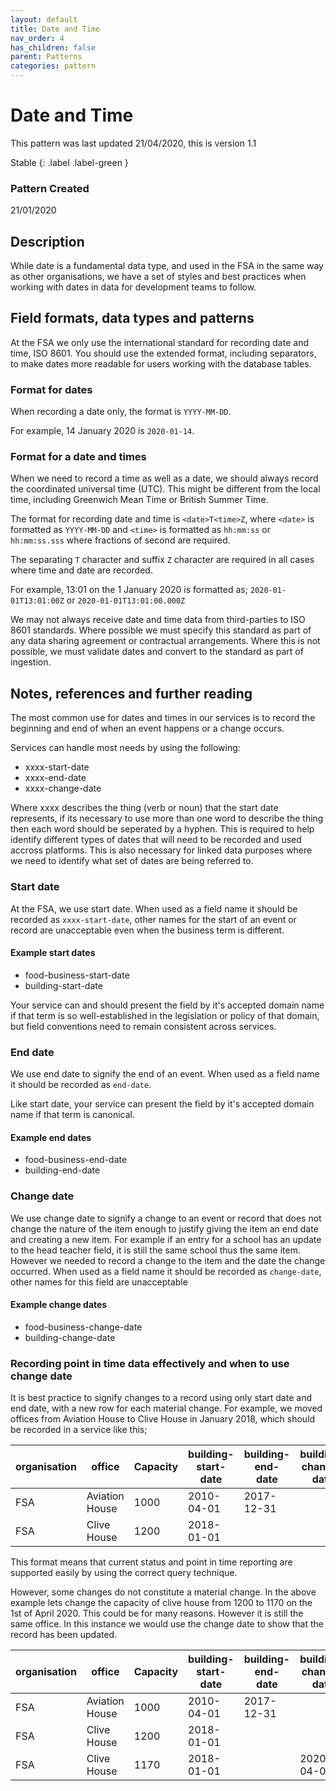 ```yaml
---
layout: default
title: Date and Time
nav_order: 4
has_children: false
parent: Patterns
categories: pattern
---
```


# Date and Time

This pattern was last updated 21/04/2020, this is version 1.1

Stable
{: .label .label-green }

### Pattern Created
21/01/2020

## Description

While date is a fundamental data type, and used in the FSA in the same way as other organisations, we have a set of styles and best practices when working with dates in data for development teams to follow.

## Field formats, data types and patterns

At the FSA we only use the international standard for recording date and time, ISO 8601. You should use the extended format, including separators, to make dates more readable for users working with the database tables.

### Format for dates

When recording a date only, the format is `YYYY-MM-DD`.

For example, 14 January 2020 is `2020-01-14`.

### Format for a date and times

When we need to record a time as well as a date, we should always record the coordinated universal time (UTC). This might be different from the local time, including Greenwich Mean Time or British Summer Time.

The format for recording date and time is `<date>T<time>Z`, where `<date>` is formatted as `YYYY-MM-DD` and `<time>` is formatted as `hh:mm:ss` or `hh:mm:ss.sss` where fractions of second are required.

The separating `T` character and suffix `Z` character are required in all cases where time and date are recorded.

For example, 13:01 on the 1 January 2020 is formatted as; `2020-01-01T13:01:00Z` or `2020-01-01T13:01:00.000Z`

We may not always receive date and time data from third-parties to ISO 8601 standards. Where possible we must specify this standard as part of any data sharing agreement or contractual arrangements. Where this is not possible, we must validate dates and convert to the standard as part of ingestion.

## Notes, references and further reading

The most common use for dates and times in our services is to record the beginning and end of when an event happens or a change occurs.

Services can handle most needs by using the following:

-   xxxx-start-date
-   xxxx-end-date
-   xxxx-change-date

Where xxxx describes the thing (verb or noun) that the start date represents, if its necessary to use more than one word to describe the thing then each word should be seperated by a hyphen.  This is required to help identify different types of dates that will need to be recorded and used accross platforms.  This is also necessary for linked data purposes where we need to identify what set of dates are being referred to. 

### Start date
At the FSA, we use start date. When used as a field name it should be recorded as `xxxx-start-date`, other names for the start of an event or record are unacceptable even when the business term is different. 

#### Example start dates

-   food-business-start-date
-   building-start-date

Your service can and should present the field by it's accepted domain name if that term is so well-established in the legislation or policy of that domain, but field conventions need to remain consistent across services.

### End date
We use end date to signify the end of an event. When used as a field name it should be recorded as `end-date`.

Like start date, your service can present the field by it's accepted domain name if that term is canonical.

#### Example end dates

-   food-business-end-date
-   building-end-date

### Change date
We use change date to signify a change to an event or record that does not change the nature of the item enough to justify giving the item an end date and creating a new item. For example if an entry for a school has an update to the head teacher field, it is still the same school thus the same item. However we needed to record a change to the item and the date the change occurred. When used as a field name it should be recorded as `change-date`, other names for this field are unacceptable

#### Example change dates

-   food-business-change-date
-   building-change-date

### Recording point in time data effectively and when to use change date

It is best practice to signify changes to a record using only start date and end date, with a new row for each material change. For example, we moved offices from Aviation House to Clive House in January 2018, which should be recorded in a service like this;

| organisation | office | Capacity | building-start-date | building-end-date | building-change-date |
|--------------|--------|----------|------------|----------|-------------|
| FSA | Aviation House | 1000 | 2010-04-01 | 2017-12-31 ||
| FSA | Clive House | 1200 | 2018-01-01 |||

This format means that current status and point in time reporting are supported easily by using the correct query technique.

However, some changes do not constitute a material change. In the above example lets change the capacity of clive house from 1200 to 1170 on the 1st of April 2020. This could be for many reasons. However it is still the same office. In this instance we would use the change date to show that the record has been updated.

| organisation | office | Capacity | building-start-date | building-end-date | building-change-date |
|--------------|--------|----------|------------|----------|-------------|
| FSA | Aviation House | 1000 | 2010-04-01 | 2017-12-31 ||
| FSA | Clive House | 1200 | 2018-01-01 |||
| FSA | Clive House | 1170 | 2018-01-01 || 2020-04-01 |

